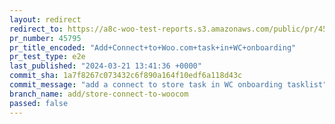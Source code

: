 ```yaml
---
layout: redirect
redirect_to: https://a8c-woo-test-reports.s3.amazonaws.com/public/pr/45795/e2e/index.html
pr_number: 45795
pr_title_encoded: "Add+Connect+to+Woo.com+task+in+WC+onboarding"
pr_test_type: e2e
last_published: "2024-03-21 13:41:36 +0000"
commit_sha: 1a7f8267c073432c6f890a164f10edf6a118d43c
commit_message: "add a connect to store task in WC onboarding tasklist"
branch_name: add/store-connect-to-woocom
passed: false
---
```

